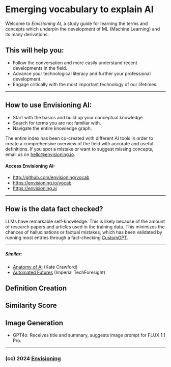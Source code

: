 # Emerging vocabulary to explain AI

Welcome to _Envisioning AI_, a study guide for learning the terms and concepts which underpin the development of ML (Machine Learning) and its many derivations.

## This will help you:

- Follow the conversation and more easily understand recent developments in the field.
- Advance your technological literacy and further your professional development.
- Engage critically with the most important technology of our lifetimes.

---

## How to use Envisioning AI:

- Start with the basics and build up your conceptual knowledge.
- Search for terms you are not familiar with.
- Navigate the entire knowledge graph.

The entire index has been co-created with different AI tools in order to create a comprehensive overview of the field with accurate and useful definitions. If you spot a mistake or want to suggest missing concepts, email us on hello@envisioning.io.

#### Access Envisioning AI:

- http://github.com/envisioning/vocab
- https://envisioning.io/vocab
- https://envisioning.ai

---

## How is the data fact checked?

LLMs have remarkable self-knowledge. This is likely because of the amount of research papers and articles used in the training data. This minimizes the chances of hallucinations or factual mistakes, which has been validated by running most entries through a fact-checking [CustomGPT](https://chat.openai.com/g/g-T87zDPHN1-envisioning-ai).

---

##### Similar:

- [Anatomy of AI](https://anatomyof.ai/img/ai-anatomy-map.pdf) (Kate Crawford)
- [Automated Futures](https://imperialtechforesight.com/wp-content/uploads/2020/08/Imperial-Tech-Foresight-Automated-Technologies.pdf) (Imperial TechForesight)

## Definition Creation

## Similarity Score

## Image Generation

- GPT4o: Receives title and summary, suggests image prompt for FLUX 1.1 Pro.

---

### (cc) 2024 [Envisioning](https://envisioning.io)
